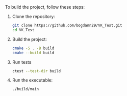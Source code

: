 To build the project, follow these steps:

1. Clone the repository:
   ```bash
   git clone https://github.com/bogdann29/VK_Test.git
   cd VK_Test
   ```

2. Build the project:
    ```bash
    cmake -S . -B build
    cmake --build build
    ```

3. Run tests
    ```bash
    ctest --test-dir build
    ```

4. Run the executable:
    ```bash
    ./build/main
    ```